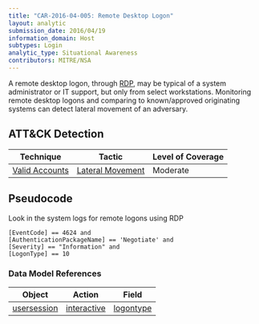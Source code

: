 ```yaml
---
title: "CAR-2016-04-005: Remote Desktop Logon"
layout: analytic
submission_date: 2016/04/19
information_domain: Host
subtypes: Login
analytic_type: Situational Awareness
contributors: MITRE/NSA
---
```


A remote desktop logon, through [RDP](https://attack.mitre.org/techniques/T1076/), may be typical of a system administrator or IT support, but only from select workstations. Monitoring remote desktop logons and comparing to known/approved originating systems can detect lateral movement of an adversary.

## ATT&CK Detection

|Technique |Tactic |Level of Coverage |
|---|---|---|
|[Valid Accounts](https://attack.mitre.org/techniques/T1078/)|[Lateral Movement](https://attack.mitre.org/tactics/TA0008)|Moderate|

## Pseudocode
Look in the system logs for remote logons using RDP 
```
[EventCode] == 4624 and
[AuthenticationPackageName] == 'Negotiate' and
[Severity] == "Information" and
[LogonType] == 10
```

### Data Model References

|Object|Action|Field|
|---|---|---|
| [usersession](../data_model/user_session#usersession) | [interactive](../data_model/user_session#interactive) | [logontype](../data_model/user_session#logontype) |